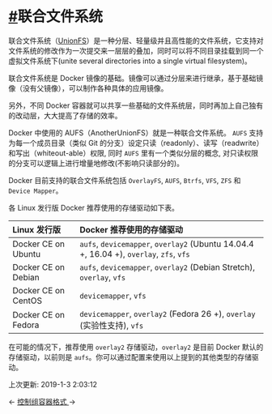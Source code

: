 # [#](https://funtl.com/zh/docs-docker/Docker-底层实现-联合文件系统.html#联合文件系统)联合文件系统

联合文件系统（[UnionFS](http://en.wikipedia.org/wiki/UnionFS)）是一种分层、轻量级并且高性能的文件系统，它支持对文件系统的修改作为一次提交来一层层的叠加，同时可以将不同目录挂载到同一个虚拟文件系统下(unite several directories into a single virtual filesystem)。

联合文件系统是 Docker 镜像的基础。镜像可以通过分层来进行继承，基于基础镜像（没有父镜像），可以制作各种具体的应用镜像。

另外，不同 Docker 容器就可以共享一些基础的文件系统层，同时再加上自己独有的改动层，大大提高了存储的效率。

Docker 中使用的 AUFS（AnotherUnionFS）就是一种联合文件系统。 `AUFS` 支持为每一个成员目录（类似 Git 的分支）设定只读（readonly）、读写（readwrite）和写出（whiteout-able）权限, 同时 `AUFS` 里有一个类似分层的概念, 对只读权限的分支可以逻辑上进行增量地修改(不影响只读部分的)。

Docker 目前支持的联合文件系统包括 `OverlayFS`, `AUFS`, `Btrfs`, `VFS`, `ZFS` 和 `Device Mapper`。

各 Linux 发行版 Docker 推荐使用的存储驱动如下表。

| Linux 发行版        | Docker 推荐使用的存储驱动                                    |
| :------------------ | :----------------------------------------------------------- |
| Docker CE on Ubuntu | `aufs`, `devicemapper`, `overlay2` (Ubuntu 14.04.4 +, 16.04 +), `overlay`, `zfs`, `vfs` |
| Docker CE on Debian | `aufs`, `devicemapper`, `overlay2` (Debian Stretch), `overlay`, `vfs` |
| Docker CE on CentOS | `devicemapper`, `vfs`                                        |
| Docker CE on Fedora | `devicemapper`, `overlay2` (Fedora 26 +), `overlay` (实验性支持), `vfs` |

在可能的情况下，推荐使用 `overlay2` 存储驱动，`overlay2` 是目前 Docker 默认的存储驱动，以前则是 `aufs`。你可以通过配置来使用以上提到的其他类型的存储驱动。

上次更新: 2019-1-3 2:03:12

← [控制组](https://funtl.com/zh/docs-docker/Docker-底层实现-控制组.html)[容器格式 ](https://funtl.com/zh/docs-docker/Docker-底层实现-容器格式.html)→
